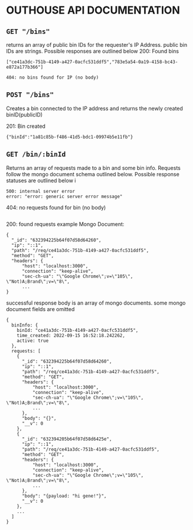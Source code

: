 # **OUTHOUSE API DOCUMENTATION**

## `GET "/bins"`

returns an array of public bin IDs for the requester's IP Address. public bin IDs are strings. Possible responses are outlined below
200: Found bins

```
["ce41a3dc-751b-4149-a427-0acfc531ddf5","783e5a54-0a19-4158-bc43-e872a177b366"]
```

```
404: no bins found for IP (no body)
```

## `POST "/bins"`

Creates a bin connected to the IP address and returns the newly created binID(publicID)

201: Bin created

```
{"binId":"1a81c85b-f486-41d5-bdc1-09974b5e11fb"}
```

## `GET /bin/:binId`

Returns an array of requests made to a bin and some bin info. Requests follow the mongo document schema outlined below. Possible response statuses are outlined below i

```
500: internal server error
error: "error: generic server error message"
```

404: no requests found for bin (no body)

```

```

200: found requests
example Mongo Document:

```
{
  "_id": "632394225b64f07d58d64260",
  "ip": "::1",
  "path": "/req/ce41a3dc-751b-4149-a427-0acfc531ddf5",
  "method": "GET",
  "headers": {
      "host": "localhost:3000",
      "connection": "keep-alive",
      "sec-ch-ua": "\"Google Chrome\";v=\"105\", \"Not)A;Brand\";v=\"8\",
      ...
}
```

successful response body is an array of mongo documents. some mongo document fields are omitted

```
{
  binInfo: {
    binId: "ce41a3dc-751b-4149-a427-0acfc531ddf5",
    time_created: 2022-09-15 16:52:18.242262,
    active: true
  },
  requests: [
    {
      "_id": "632394225b64f07d58d64260",
      "ip": "::1",
      "path": "/req/ce41a3dc-751b-4149-a427-0acfc531ddf5",
      "method": "GET",
      "headers": {
          "host": "localhost:3000",
          "connection": "keep-alive",
          "sec-ch-ua": "\"Google Chrome\";v=\"105\", \"Not)A;Brand\";v=\"8\",
          ...
      },
      "body": "{}",
      "__v": 0
    },
    {
      "_id": "632394205b64f07d58d6425e",
      "ip": "::1",
      "path": "/req/ce41a3dc-751b-4149-a427-0acfc531ddf5",
      "method": "GET",
      "headers": {
          "host": "localhost:3000",
          "connection": "keep-alive",
          "sec-ch-ua": "\"Google Chrome\";v=\"105\", \"Not)A;Brand\";v=\"8\",
          ...
      },
      "body": "{payload: "hi gene!"}",
      "__v": 0
    },
    ...
  ]
}
```
